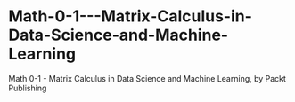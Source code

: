 # Math-0-1---Matrix-Calculus-in-Data-Science-and-Machine-Learning
Math 0-1 - Matrix Calculus in Data Science and Machine Learning, by Packt Publishing
